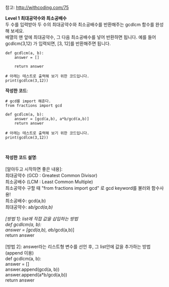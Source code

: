 참고: http://withcoding.com/75 <br>

<strong>Level 1 최대공약수와 최소공배수</strong><br>
두 수를 입력받아 두 수의 최대공약수와 최소공배수를 반환해주는 gcdlcm 함수를 완성해 보세요. <br>
배열의 맨 앞에 최대공약수, 그 다음 최소공배수를 넣어 반환하면 됩니다. 예를 들어 gcdlcm(3,12) 가 입력되면, [3, 12]를 반환해주면 됩니다.<br>

<pre><code>def gcdlcm(a, b):
    answer = []

    return answer

# 아래는 테스트로 출력해 보기 위한 코드입니다.
print(gcdlcm(3,12))
</code></pre>

<strong>작성한 코드</strong>: <br>
<pre><code># gcd를 import 해준다.
from fractions import gcd

def gcdlcm(a, b):
    answer = [gcd(a,b), a*b/gcd(a,b)]
    return answer

# 아래는 테스트로 출력해 보기 위한 코드입니다.
print(gcdlcm(3,12))
</code></pre>
<br>

<strong>작성한 코드 설명</strong>: <br>
<br>
[알아두고 시작하면 좋은 내용]:<br>
최대공약수 (GCD : Greatest Common Divisor) <br>
최소공배수 (LCM : Least Common Multiple) <br>
최소공약수 구할 때 "from fractions import gcd" 로 gcd keyword를 불러와 함수사용!<br>
최소공배수: gcd(a,b)<br>
최대공약수: a*b/gcd(a,b)<br>
<br>
[방법 1]: list에 직접 값을 삽입하는 방법 <br>
def gcdlcm(a, b): <br>
    answer = [gcd(a,b), a*b/gcd(a,b)] <br>
    return answer<br>
<br>
[방법 2]: answer라는 리스트형 변수를 선언 후, 그 list안에 값을 추가하는 방법(append 이용) <br>
def gcdlcm(a, b): <br>
    answer = [] <br>
    answer.append(gcd(a, b)) <br>
    answer.append(a*b/gcd(a,b)) <br>
    return answer<br> 
    <br>
